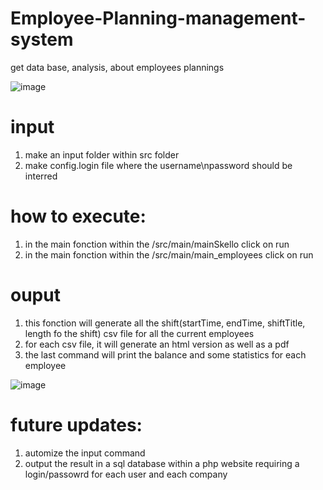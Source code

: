 # Employee-Planning-management-system
get data base, analysis, about employees plannings 


![image](https://user-images.githubusercontent.com/72779962/168925607-9651395b-454a-494b-81c8-7433343058e4.png)


# input 
1. make an input folder within src folder
2. make config.login file where the username\npassword should be interred

# how to execute:
1. in the main fonction within the /src/main/mainSkello click on run
2. in the main fonction within the /src/main/main_employees click on run 

# ouput 
1. this fonction will generate all the shift(startTime, endTime, shiftTitle, length fo the shift) csv file for all the current employees
2. for each csv file, it will generate an html version as well as a pdf 
3. the last command will print the balance and some statistics for each employee


![image](https://user-images.githubusercontent.com/72779962/168925595-116ad8a2-acbf-4da0-ab06-6347aa467f75.png)


# future updates:
1. automize the input command 
2. output the result in a sql database within a php website requiring a login/passowrd for each user and each company 
